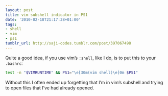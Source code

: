 ```yaml
---
layout: post
title: vim subshell indicator in PS1
date: '2010-02-18T21:17:38+01:00'
tags:
- shell
- vim
- ps1
tumblr_url: http://saji-codes.tumblr.com/post/397067498
---
```

Quite a good idea, if you use vim’s `:shell`, like I do, is to put this to your `.bashrc`:

```sh
test -n "$VIMRUNTIME" && PS1="\e[30m(vim shell)\e[0m $PS1"
```

Without this I often ended up forgetting that I’m in vim’s subshell and trying to open files that I’ve had already opened.
